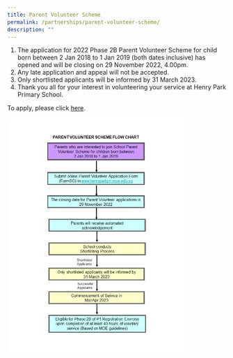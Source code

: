 ```yaml
---
title: Parent Volunteer Scheme
permalink: /partnerships/parent-volunteer-scheme/
description: ""
---
```

1.  The application for 2022 Phase 2B Parent Volunteer Scheme for child born between 2 Jan 2018 to 1 Jan 2019 (both dates inclusive) has opened and will be closing on 29 November 2022, 4.00pm. 
2.  Any late application and appeal will not be accepted. 
3.  Only shortlisted applicants will be informed by 31 March 2023. 
4.  Thank you all for your interest in volunteering your service at Henry Park Primary School.

To apply, please click [here](https://form.gov.sg/5e60bce1835c4b0016dc6e26).

<img src="/images/PV_Flowchart2022.png" 
     style="width:80%">